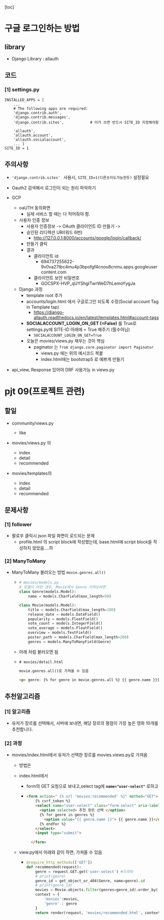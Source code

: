 [toc]

# 구글 로그인하는 방법

## library

+ Django Library : allauth





## 코드

### [1] settings.py

```
INSTALLED_APPS = [
    ...
    # The following apps are required:
    'django.contrib.auth',
    'django.contrib.messages',
    'django.contrib.sites',            # 이거 쓰면 반드시 SITE_ID 지정해야함

    'allauth',
    'allauth.account',
    'allauth.socialaccount',
    ... ]
SITE_ID = 1
```







## 주의사항

+ `'django.contrib.sites' ` 사용시, `SITE_ID=1(다른숫자도가능한듯)` 설정필요

+ Oauth2 검색해서 로그인이 되는 원리 파악하기
+ GCP
  + oaUTH 동의화면
    + 실제 서비스 할 때는 다 적어줘야 함.
  + 사용자 인증 정보
    + 사용자 인증정보 -> OAuth 클라이언트 ID 만들기 -> 
    + 승인된 리디렉션 URI(워드 6번)
      + http://127.0.0.1:8000/accounts/google/login/callback/
    + 만들기 클릭
    + 결과
      + 클라이언트 id 
        + 694737255622-9v0va27tbc4mu4p3bpofgf4cnou8cnmu.apps.googleusercontent.com
      + 클라이언트 보안 비밀번호
        + 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
  + Django 과정
    + template root 추가
    + accounts/login.html 에서 구글로그인 되도록 수정(Social account Tag in Template tap)
      + https://django-allauth.readthedocs.io/en/latest/templates.html#account-tags
    + **SOCIALACCOUNT_LOGIN_ON_GET (=False)** 를 True로 settings.py에 SITE-ID 아래에  = True 해주기 (필수아님)
      + `SOCIALACCOUNT_LOGIN_ON_GET=True`
    + 오늘은 movies/views.py 채우는 것이 핵심
      + paginator 는 `from django.core.paginator import Paginator`
        + views.py 에는 위의 예시코드 복붙
        + index.html에는 bootstrap5 로 예쁘게 만들기





+ api_view, Response 있어야 DRF 사용가능 in views.py













# pjt 09(프로젝트 관련)


## 할일

+ community/views.py

  + like

+ movies/views.py 의

  + index
  + detail
  + recommended

+ movies/templates의

  + index
  + detail
  + recommended

  



## 문제사항

### [1] follower

+ 팔로우 클릭시 json 파일 화면이 로드되는 문제
  + profile.html 의 script block에 작성했는데, base.html에 script block을 작성하지 않았음....하



### [2] ManyToMany

+ ManyToMany 불러오는 방법 `movie.genres.all()`

  + ```python
    # movies/models.py
    # 모델이 이런 경우, Movie에서 Genre 가져오려면
    class Genre(models.Model):
        name = models.CharField(max_length=50)
    
    class Movie(models.Model):
        title = models.CharField(max_length=100)
        release_date = models.DateField()
        popularity = models.FloatField()
        vote_count = models.IntegerField()
        vote_average = models.FloatField()
        overview = models.TextField()
        poster_path = models.CharField(max_length=200)
        genres = models.ManyToManyField(Genre)
    ```

  + 아래 처럼 불러오면 됨

  + ```html
    # movies/detail.html
    
    movie.genres.all()로 가져올 수 있음
    
    <p> genre: {% for genre in movie.genres.all %} {{ genre.name }}{% endfor %} </p>
    
    ```





## 추천알고리즘

### [1] 알고리즘

+ 유저가 장르를 선택해서, 서버에 보내면, 해당 장르의 평점이 가장 높은 영화 10개를 추천합니다.



### [2] 과정

+ movies/index.html에서 유저가 선택한 장르를 movies.views.py로 가져옴

  + 방법은 

  + index.html에서

    + form의 GET 요청으로 보내고,select tag에 **`name="user-select"`** 로하고

    + ```html
      <form action=" {% url 'movies:recommended' %}" method="GET">
          {% csrf_token %}
          <select name="user-select" class="form-select" aria-label="Default select example">
            <option selected> 추천 장르 선택 </option>
            {% for genre in genres %}
              <option value="{{ genre.name }}"> {{ genre.name }}</option>      
            {% endfor %}     
          </select>
          <input type="submit">
        
        </form>
      ```

      

  + view.py에서 아래와 같이 하면, 가져올 수 있음

    + ```python
      @require_http_methods(['GET'])
      def recommended(request):
          genre = request.GET.get('user-select') #드라마
          # print(genre)
          genre_id = get_object_or_404(Genre, name=genre).id
          # print(genre_id)
          movies = Movie.objects.filter(genres=genre_id).order_by('-vote_average')[:10]
          context = {
              'movies':movies,
              'genre' : genre
          }
          return render(request, 'movies/recommended.html', context)
      ```

      



